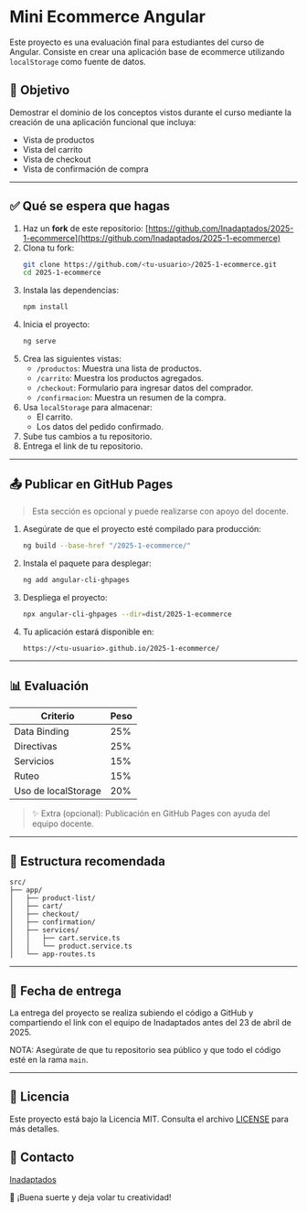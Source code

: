 # Mini Ecommerce Angular

Este proyecto es una evaluación final para estudiantes del curso de Angular. Consiste en crear una aplicación base de ecommerce utilizando `localStorage` como fuente de datos.

## 🌟 Objetivo

Demostrar el dominio de los conceptos vistos durante el curso mediante la creación de una aplicación funcional que incluya:

- Vista de productos
- Vista del carrito
- Vista de checkout
- Vista de confirmación de compra

---

## ✅ Qué se espera que hagas

1. Haz un **fork** de este repositorio:
   [https://github.com/Inadaptados/2025-1-ecommerce](https://github.com/Inadaptados/2025-1-ecommerce)
2. Clona tu fork:
   ```bash
   git clone https://github.com/<tu-usuario>/2025-1-ecommerce.git
   cd 2025-1-ecommerce
   ```
3. Instala las dependencias:
   ```bash
   npm install
   ```
4. Inicia el proyecto:
   ```bash
   ng serve
   ```
5. Crea las siguientes vistas:
   - `/productos`: Muestra una lista de productos.
   - `/carrito`: Muestra los productos agregados.
   - `/checkout`: Formulario para ingresar datos del comprador.
   - `/confirmacion`: Muestra un resumen de la compra.
6. Usa `localStorage` para almacenar:
   - El carrito.
   - Los datos del pedido confirmado.
7. Sube tus cambios a tu repositorio.
8. Entrega el link de tu repositorio.

---

## 📤 Publicar en GitHub Pages

> Esta sección es opcional y puede realizarse con apoyo del docente.

1. Asegúrate de que el proyecto esté compilado para producción:
   ```bash
   ng build --base-href "/2025-1-ecommerce/"
   ```
2. Instala el paquete para desplegar:
   ```bash
   ng add angular-cli-ghpages
   ```
3. Despliega el proyecto:
   ```bash
   npx angular-cli-ghpages --dir=dist/2025-1-ecommerce
   ```
4. Tu aplicación estará disponible en:
   ```
   https://<tu-usuario>.github.io/2025-1-ecommerce/
   ```

---

## 📊 Evaluación

| Criterio            | Peso |
| ------------------- | ---- |
| Data Binding        | 25%  |
| Directivas          | 25%  |
| Servicios           | 15%  |
| Ruteo               | 15%  |
| Uso de localStorage | 20%  |

> ✨ Extra (opcional): Publicación en GitHub Pages con ayuda del equipo docente.

---

## 📂 Estructura recomendada

```
src/
├── app/
│   ├── product-list/
│   ├── cart/
│   ├── checkout/
│   ├── confirmation/
│   ├── services/
│   │   ├── cart.service.ts
│   │   └── product.service.ts
│   └── app-routes.ts
```

---

## 📅 Fecha de entrega

La entrega del proyecto se realiza subiendo el código a GitHub y compartiendo el link con el equipo de Inadaptados antes del 23 de abril de 2025.

NOTA: Asegúrate de que tu repositorio sea público y que todo el código esté en la rama `main`.

---

## 📄 Licencia

Este proyecto está bajo la Licencia MIT. Consulta el archivo [LICENSE](LICENSE) para más detalles.

## 📧 Contacto

[Inadaptados](https://inadaptados.mx)

🚀 ¡Buena suerte y deja volar tu creatividad!
